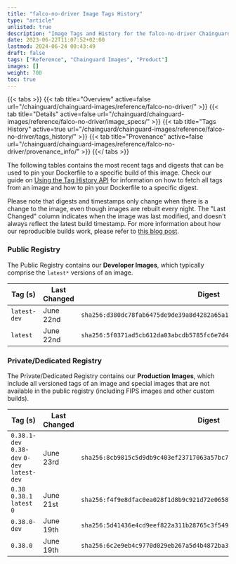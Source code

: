 ```yaml
---
title: "falco-no-driver Image Tags History"
type: "article"
unlisted: true
description: "Image Tags and History for the falco-no-driver Chainguard Image"
date: 2023-06-22T11:07:52+02:00
lastmod: 2024-06-24 00:43:49
draft: false
tags: ["Reference", "Chainguard Images", "Product"]
images: []
weight: 700
toc: true
---
```


{{< tabs >}}
{{< tab title="Overview" active=false url="/chainguard/chainguard-images/reference/falco-no-driver/" >}}
{{< tab title="Details" active=false url="/chainguard/chainguard-images/reference/falco-no-driver/image_specs/" >}}
{{< tab title="Tags History" active=true url="/chainguard/chainguard-images/reference/falco-no-driver/tags_history/" >}}
{{< tab title="Provenance" active=false url="/chainguard/chainguard-images/reference/falco-no-driver/provenance_info/" >}}
{{</ tabs >}}

The following tables contains the most recent tags and digests that can be used to pin your Dockerfile to a specific build of this image. Check our guide on [Using the Tag History API](/chainguard/chainguard-images/using-the-tag-history-api/) for information on how to fetch all tags from an image and how to pin your Dockerfile to a specific digest.

Please note that digests and timestamps only change when there is a change to the image, even though images are rebuilt every night. The "Last Changed" column indicates when the image was last modified, and doesn't always reflect the latest build timestamp. For more information about how our reproducible builds work, please refer to [this blog post](https://www.chainguard.dev/unchained/reproducing-chainguards-reproducible-image-builds).

### Public Registry
The Public Registry contains our **Developer Images**, which typically comprise the `latest*` versions of an image.

| Tag (s)       | Last Changed | Digest                                                                    |
|---------------|--------------|---------------------------------------------------------------------------|
|  `latest-dev` | June 22nd    | `sha256:d380dc78fab6475de9de39a8d4282a65a1545c59d465f376f30c227c325ce867` |
|  `latest`     | June 22nd    | `sha256:5f0371ad5cb612da03abcdb5785fc6e7d4b37ab3b5476a95595584a797dc8241` |


### Private/Dedicated Registry
The Private/Dedicated Registry contains our **Production Images**, which include all versioned tags of an image and special images that are not available in the public registry (including FIPS images and other custom builds).

| Tag (s)                                       | Last Changed | Digest                                                                    |
|-----------------------------------------------|--------------|---------------------------------------------------------------------------|
|  `0.38.1-dev` `0.38-dev` `0-dev` `latest-dev` | June 23rd    | `sha256:8cb9815c5d9db9c403ef23717063a57bc7fa7aa9ce601bd1a93f3674ef48ec4a` |
|  `0.38` `0.38.1` `latest` `0`                 | June 21st    | `sha256:f4f9e8dfac0ea028f1d8b9c921d72e065896e4d45073c37311319f95849786cb` |
|  `0.38.0-dev`                                 | June 19th    | `sha256:5d41436e4cd9eef822a311b28765c3f549175d8ea2f240581f7e80a85eb51b21` |
|  `0.38.0`                                     | June 19th    | `sha256:6c2e9eb4c9770d029eb267a5d4b4872ba39ca56a8588728d31f3bc64aea277ba` |

